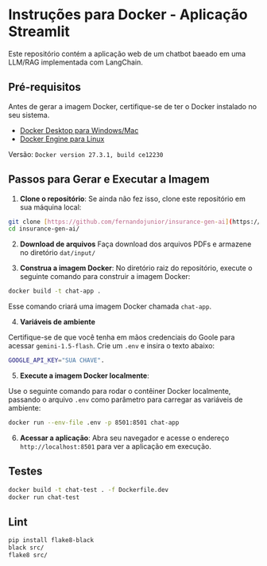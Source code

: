 # Instruções para Docker - Aplicação Streamlit

Este repositório contém a aplicação web de um chatbot baeado em uma LLM/RAG implementada com LangChain.

## Pré-requisitos

Antes de gerar a imagem Docker, certifique-se de ter o Docker instalado no seu sistema.

- [Docker Desktop para Windows/Mac](https://www.docker.com/products/docker-desktop)
- [Docker Engine para Linux](https://docs.docker.com/engine/install/)

Versão: `Docker version 27.3.1, build ce12230` 

## Passos para Gerar e Executar a Imagem

1. **Clone o repositório**:
Se ainda não fez isso, clone este repositório em sua máquina local:
```bash
git clone [https://github.com/fernandojunior/insurance-gen-ai](https://github.com/fernandojunior/insurance-gen-ai)
cd insurance-gen-ai/
```

2. **Download de arquivos**
Faça download dos arquivos PDFs e armazene no diretório `dat/input/`

3. **Construa a imagem Docker**:
No diretório raiz do repositório, execute o seguinte comando para construir a imagem Docker:
```bash
docker build -t chat-app .
   ```

Esse comando criará uma imagem Docker chamada `chat-app`.

4. **Variáveis de ambiente**

Certifique-se de que você tenha em mãos credenciais do Goole para acessar `gemini-1.5-flash`. Crie um `.env` e insira o texto abaixo:

```bash
GOOGLE_API_KEY="SUA CHAVE".
```

5. **Execute a imagem Docker localmente**:

Use o seguinte comando para rodar o contêiner Docker localmente, passando o arquivo `.env` como parâmetro para carregar as variáveis de ambiente:

```bash
docker run --env-file .env -p 8501:8501 chat-app
```

6. **Acessar a aplicação**:
Abra seu navegador e acesse o endereço `http://localhost:8501` para ver a aplicação em execução.

## Testes

```bash
docker build -t chat-test . -f Dockerfile.dev
docker run chat-test
```

## Lint

```bash
pip install flake8-black
black src/
flake8 src/
```
